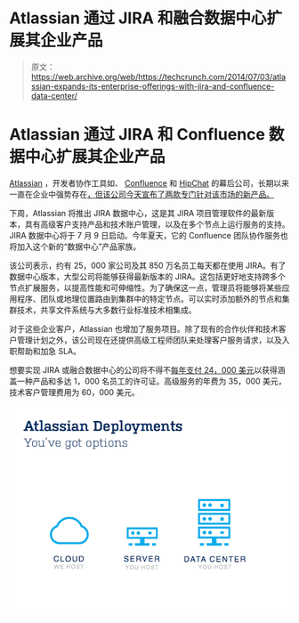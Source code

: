 # Atlassian 通过 JIRA 和融合数据中心扩展其企业产品 

> 原文：<https://web.archive.org/web/https://techcrunch.com/2014/07/03/atlassian-expands-its-enterprise-offerings-with-jira-and-confluence-data-center/>

# Atlassian 通过 JIRA 和 Confluence 数据中心扩展其企业产品

[Atlassian](https://web.archive.org/web/20230214192202/https://www.atlassian.com/) ，开发者协作工具如、 [Confluence](https://web.archive.org/web/20230214192202/https://www.atlassian.com/software/confluence) 和 [HipChat](https://web.archive.org/web/20230214192202/https://www.atlassian.com/software/hipchat) 的幕后公司，长期以来一直在企业中强势存在[，但该公司今天宣布了两款专门针对该市场的新产品。](https://web.archive.org/web/20230214192202/http://www.atlassian.com/enterprise)

下周，Atlassian 将推出 JIRA 数据中心，这是其 JIRA 项目管理软件的最新版本，具有高级客户支持产品和技术账户管理，以及在多个节点上运行服务的支持。JIRA 数据中心将于 7 月 9 日启动。今年夏天，它的 Confluence 团队协作服务也将加入这个新的“数据中心”产品家族。

该公司表示，约有 25，000 家公司及其 850 万名员工每天都在使用 JIRA。有了数据中心版本，大型公司将能够获得最新版本的 JIRA。这包括更好地支持跨多个节点扩展服务，以提高性能和可伸缩性。为了确保这一点，管理员将能够将某些应用程序、团队或地理位置路由到集群中的特定节点。可以实时添加额外的节点和集群技术，共享文件系统与大多数行业标准技术相集成。

对于这些企业客户，Atlassian 也增加了服务项目。除了现有的合作伙伴和技术客户管理计划之外，该公司现在还提供高级工程师团队来处理客户服务请求，以及入职帮助和加急 SLA。

想要实现 JIRA 或融合数据中心的公司将不得不[每年支付 24，000 美元](https://web.archive.org/web/20230214192202/http://www.atlassian.com/enterprise)以获得涵盖一种产品和多达 1，000 名员工的许可证。高级服务的年费为 35，000 美元，技术客户管理费用为 60，000 美元。

![unnamed (9)](img/c34361947289b05e4e809b63cf90c704.png)